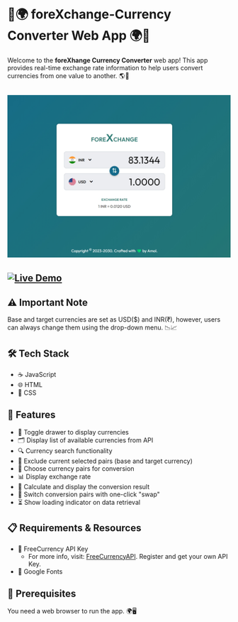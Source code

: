 # 💱🌍 foreXchange-Currency Converter Web App 🌍💱

Welcome to the **foreXhange Currency Converter** web app! This app provides real-time exchange rate information to help users convert currencies from one value to another. 🌎💸

## ![Screenshot of the foreXchange app](fx.png)

## [![Live Demo](https://img.shields.io/badge/Live-Demo-brightgreen)](https://forexchange.onrender.com)

## ⚠️ Important Note

Base and target currencies are set as USD($) and INR(₹), however, users can always change them using the drop-down menu. 📉📈

## 🛠️ Tech Stack

- ☕ JavaScript
- 🌐 HTML
- 🎨 CSS

## 🌟 Features

- 📜 Toggle drawer to display currencies
- 🗂️ Display list of available currencies from API
- 🔍 Currency search functionality
- 🚫 Exclude current selected pairs (base and target currency)
- 🔄 Choose currency pairs for conversion
- 📊 Display exchange rate
- 🧮 Calculate and display the conversion result
- 🔁 Switch conversion pairs with one-click "swap"
- ⏳ Show loading indicator on data retrieval

## 📋 Requirements & Resources

- 🔑 FreeCurrency API Key
  - For more info, visit: [FreeCurrencyAPI](https://freecurrencyapi.com/). Register and get your own API Key.
- 🎨 Google Fonts

## 🚀 Prerequisites

You need a web browser to run the app. 🌍🖥️
